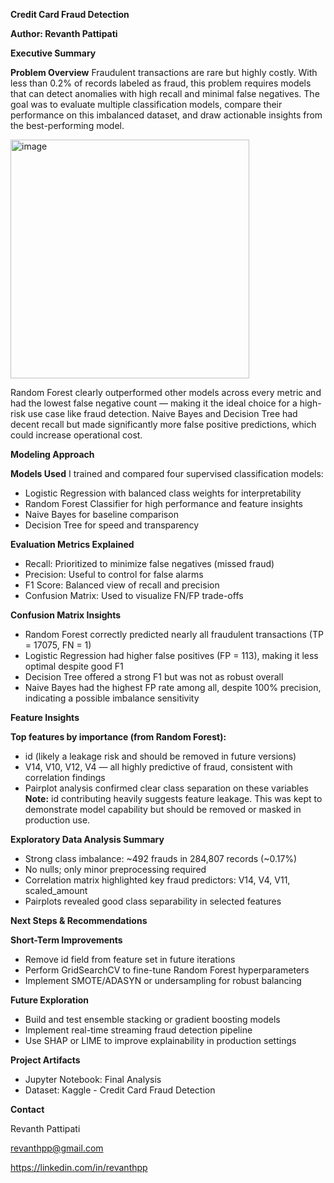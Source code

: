 **Credit Card Fraud Detection**

**Author: Revanth Pattipati**


**Executive Summary**

**Problem Overview**
Fraudulent transactions are rare but highly costly. With less than 0.2% of records labeled as fraud, this problem requires models that can detect anomalies with high recall and minimal false negatives. The goal was to evaluate multiple classification models, compare their performance on this imbalanced dataset, and draw actionable insights from the best-performing model.

<img width="382" alt="image" src="https://github.com/user-attachments/assets/39746b35-6ad4-4be0-a74e-6a507df8d13c" />

Random Forest clearly outperformed other models across every metric and had the lowest false negative count — making it the ideal choice for a high-risk use case like fraud detection.
Naive Bayes and Decision Tree had decent recall but made significantly more false positive predictions, which could increase operational cost.

**Modeling Approach**

**Models Used**
I trained and compared four supervised classification models:
- Logistic Regression with balanced class weights for interpretability
- Random Forest Classifier for high performance and feature insights
- Naive Bayes for baseline comparison
- Decision Tree for speed and transparency

**Evaluation Metrics Explained**
- Recall: Prioritized to minimize false negatives (missed fraud)
- Precision: Useful to control for false alarms
- F1 Score: Balanced view of recall and precision
- Confusion Matrix: Used to visualize FN/FP trade-offs


**Confusion Matrix Insights**
- Random Forest correctly predicted nearly all fraudulent transactions (TP = 17075, FN = 1)
- Logistic Regression had higher false positives (FP = 113), making it less optimal despite good F1
- Decision Tree offered a strong F1 but was not as robust overall
- Naive Bayes had the highest FP rate among all, despite 100% precision, indicating a possible imbalance sensitivity
  
**Feature Insights**
  
**Top features by importance (from Random Forest):**
- id (likely a leakage risk and should be removed in future versions)
- V14, V10, V12, V4 — all highly predictive of fraud, consistent with correlation findings
- Pairplot analysis confirmed clear class separation on these variables
**Note:** id contributing heavily suggests feature leakage. This was kept to demonstrate model capability but should be removed or masked in production use.

**Exploratory Data Analysis Summary**
- Strong class imbalance: ~492 frauds in 284,807 records (~0.17%)
- No nulls; only minor preprocessing required
- Correlation matrix highlighted key fraud predictors: V14, V4, V11, scaled_amount
- Pairplots revealed good class separability in selected features

**Next Steps & Recommendations**

**Short-Term Improvements**
- Remove id field from feature set in future iterations
- Perform GridSearchCV to fine-tune Random Forest hyperparameters
- Implement SMOTE/ADASYN or undersampling for robust balancing

**Future Exploration**
- Build and test ensemble stacking or gradient boosting models
- Implement real-time streaming fraud detection pipeline
- Use SHAP or LIME to improve explainability in production settings

**Project Artifacts**
- Jupyter Notebook: Final Analysis
- Dataset: Kaggle - Credit Card Fraud Detection

**Contact**

Revanth Pattipati

revanthpp@gmail.com

https://linkedin.com/in/revanthpp



